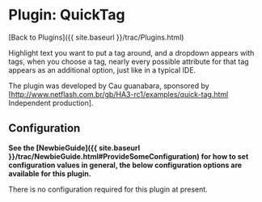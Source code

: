 # Plugin: QuickTag

[Back to Plugins]({{ site.baseurl }}/trac/Plugins.html)

Highlight text you want to put a tag around, and a dropdown appears with tags, when you choose a tag, nearly every possible attribute for that tag appears as an additional option, just like in a typical IDE.

The plugin was developed by Cau guanabara, sponsored by [http://www.netflash.com.br/gb/HA3-rc1/examples/quick-tag.html Independent production].

## Configuration

**See the [NewbieGuide]({{ site.baseurl }}/trac/NewbieGuide.html#ProvideSomeConfiguration) for how to set configuration values in general, the below configuration options are available for this plugin.**

There is no configuration required for this plugin at present.
